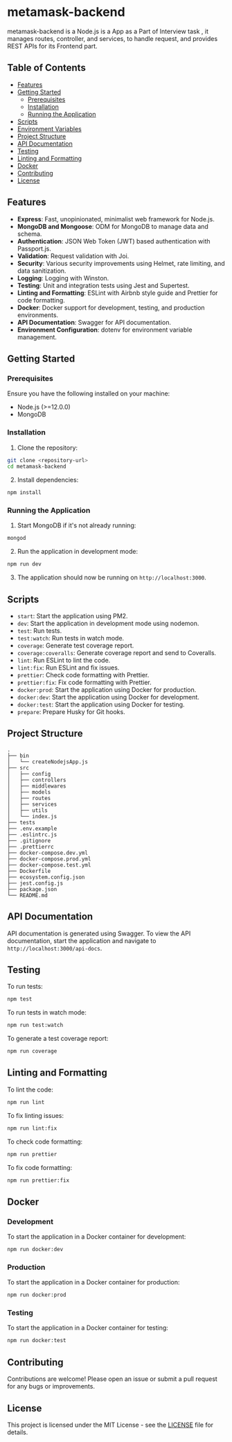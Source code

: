 # metamask-backend

metamask-backend is a Node.js is a App as a Part of Interview task , it manages routes, controller, and services, to handle request, and provides REST APIs for its Frontend part.

## Table of Contents

- [Features](#features)
- [Getting Started](#getting-started)
  - [Prerequisites](#prerequisites)
  - [Installation](#installation)
  - [Running the Application](#running-the-application)
- [Scripts](#scripts)
- [Environment Variables](#environment-variables)
- [Project Structure](#project-structure)
- [API Documentation](#api-documentation)
- [Testing](#testing)
- [Linting and Formatting](#linting-and-formatting)
- [Docker](#docker)
- [Contributing](#contributing)
- [License](#license)

## Features

- **Express**: Fast, unopinionated, minimalist web framework for Node.js.
- **MongoDB and Mongoose**: ODM for MongoDB to manage data and schema.
- **Authentication**: JSON Web Token (JWT) based authentication with Passport.js.
- **Validation**: Request validation with Joi.
- **Security**: Various security improvements using Helmet, rate limiting, and data sanitization.
- **Logging**: Logging with Winston.
- **Testing**: Unit and integration tests using Jest and Supertest.
- **Linting and Formatting**: ESLint with Airbnb style guide and Prettier for code formatting.
- **Docker**: Docker support for development, testing, and production environments.
- **API Documentation**: Swagger for API documentation.
- **Environment Configuration**: dotenv for environment variable management.

## Getting Started

### Prerequisites

Ensure you have the following installed on your machine:

- Node.js (>=12.0.0)
- MongoDB

### Installation

1. Clone the repository:

```bash
git clone <repository-url>
cd metamask-backend
```

2. Install dependencies:

```bash
npm install
```

### Running the Application

1. Start MongoDB if it's not already running:

```bash
mongod
```

2. Run the application in development mode:

```bash
npm run dev
```

3. The application should now be running on `http://localhost:3000`.

## Scripts

- `start`: Start the application using PM2.
- `dev`: Start the application in development mode using nodemon.
- `test`: Run tests.
- `test:watch`: Run tests in watch mode.
- `coverage`: Generate test coverage report.
- `coverage:coveralls`: Generate coverage report and send to Coveralls.
- `lint`: Run ESLint to lint the code.
- `lint:fix`: Run ESLint and fix issues.
- `prettier`: Check code formatting with Prettier.
- `prettier:fix`: Fix code formatting with Prettier.
- `docker:prod`: Start the application using Docker for production.
- `docker:dev`: Start the application using Docker for development.
- `docker:test`: Start the application using Docker for testing.
- `prepare`: Prepare Husky for Git hooks.


## Project Structure

```
.
├── bin
│   └── createNodejsApp.js
├── src
│   ├── config
│   ├── controllers
│   ├── middlewares
│   ├── models
│   ├── routes
│   ├── services
│   ├── utils
│   └── index.js
├── tests
├── .env.example
├── .eslintrc.js
├── .gitignore
├── .prettierrc
├── docker-compose.dev.yml
├── docker-compose.prod.yml
├── docker-compose.test.yml
├── Dockerfile
├── ecosystem.config.json
├── jest.config.js
├── package.json
└── README.md
```

## API Documentation

API documentation is generated using Swagger. To view the API documentation, start the application and navigate to `http://localhost:3000/api-docs`.

## Testing

To run tests:

```bash
npm test
```

To run tests in watch mode:

```bash
npm run test:watch
```

To generate a test coverage report:

```bash
npm run coverage
```

## Linting and Formatting

To lint the code:

```bash
npm run lint
```

To fix linting issues:

```bash
npm run lint:fix
```

To check code formatting:

```bash
npm run prettier
```

To fix code formatting:

```bash
npm run prettier:fix
```

## Docker

### Development

To start the application in a Docker container for development:

```bash
npm run docker:dev
```

### Production

To start the application in a Docker container for production:

```bash
npm run docker:prod
```

### Testing

To start the application in a Docker container for testing:

```bash
npm run docker:test
```

## Contributing

Contributions are welcome! Please open an issue or submit a pull request for any bugs or improvements.

## License

This project is licensed under the MIT License - see the [LICENSE](LICENSE) file for details.
```